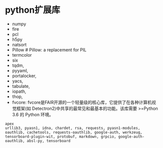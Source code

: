 # python扩展库

- numpy
- fire
- pcl
- h5py
- natsort
- Pillow # Pillow: a replacement for PIL
- termcolor
- six
- tqdm, 
- pyyaml, 
- portalocker, 
- yacs, 
- tabulate, 
- iopath, 
- thop, 
- fvcore: fvcore是FAIR开源的一个轻量级的核心库，它提供了在各种计算机视觉框架(如 Detectron2)中共享的最常见和最基本的功能。该库需要 >=Python 3.6 的 Python 环境。

```
apex
urllib3, pyasn1, idna, chardet, rsa, requests, pyasn1-modules, oauthlib, cachetools, requests-oauthlib, google-auth, werkzeug, tensorboard-plugin-wit, protobuf, markdown, grpcio, google-auth-oauthlib, absl-py, tensorboard
```